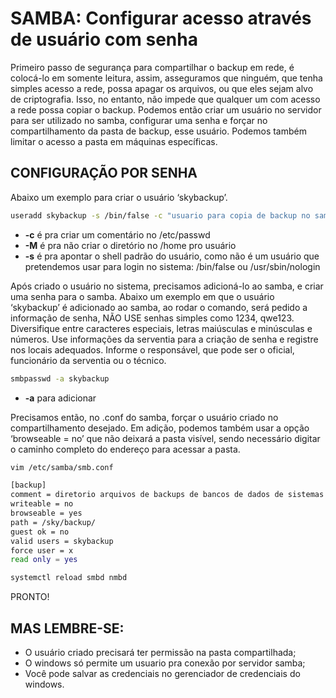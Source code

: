 # SAMBA: Configurar acesso através de usuário com senha

Primeiro passo de segurança para compartilhar o backup em rede, é colocá-lo em somente leitura, assim, asseguramos que ninguém, que tenha simples acesso a rede, possa apagar os arquivos, ou que eles sejam alvo de criptografia. Isso, no entanto, não impede que qualquer um com acesso a rede possa copiar o backup.
Podemos então criar um usuário no servidor para ser utilizado no samba, configurar uma senha e forçar no compartilhamento da pasta de backup, esse usuário. Podemos também limitar o acesso a pasta em máquinas específicas.

## CONFIGURAÇÃO POR SENHA

Abaixo um exemplo para criar o usuário ‘skybackup’.
```bash
useradd skybackup -s /bin/false -c "usuario para copia de backup no samba" -M
```

- **-c** é pra criar um comentário no /etc/passwd
- **-M** é pra não criar o diretório no /home pro usuário
- **-s** é pra apontar o shell padrão do usuário, como não é um usuário que pretendemos usar para login no sistema: /bin/false ou /usr/sbin/nologin

Após criado o usuário no sistema, precisamos adicioná-lo ao samba, e criar uma senha para o samba.
Abaixo um exemplo em que o usuário ‘skybackup’ é adicionado ao samba, ao rodar o comando, será pedido a informação de senha, NÃO USE senhas simples como 1234, qwe123. Diversifique entre caracteres especiais, letras maiúsculas e minúsculas e números. Use informações da serventia para a criação de senha e registre nos locais adequados. Informe o responsável, que pode ser o oficial, funcionário da serventia ou o técnico.
```bash
smbpasswd -a skybackup
```
- **-a** para adicionar


Precisamos então, no .conf do samba, forçar o usuário criado no compartilhamento desejado. Em adição, podemos também usar a opção ‘browseable = no’ que não deixará a pasta visível, sendo necessário digitar o caminho completo do endereço para acessar a pasta.
```bash
vim /etc/samba/smb.conf
```

```bash
[backup]
comment = diretorio arquivos de backups de bancos de dados de sistemas sky
writeable = no
browseable = yes
path = /sky/backup/
guest ok = no
valid users = skybackup
force user = x
read only = yes
```


```bash
systemctl reload smbd nmbd
```

PRONTO!
## MAS LEMBRE-SE: 
- O usuário criado precisará ter permissão na pasta compartilhada;
- O windows só permite um usuario pra conexão por servidor samba;
- Você pode salvar as credenciais no gerenciador de credenciais do windows.
